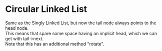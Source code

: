 # Circular Linked List
Same as the Singly Linked List, but now the tail node always points to the head node.  
This means that spare some space having an implicit head, which we can get with tail->next.  
Note that this has an additional method "rotate".